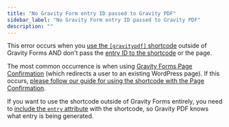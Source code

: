 ```yaml
---
title: "No Gravity Form entry ID passed to Gravity PDF"
sidebar_label: "No Gravity Form entry ID passed to Gravity PDF"
description: ""
---
```


This error occurs when you [use the `[gravitypdf]` shortcode](user-shortcodes.md#building-the-shortcode) outside of Gravity Forms AND don't pass the [entry ID to the shortcode](user-shortcodes.md#entry-semi-optional) or the page.

The most common occurrence is when using [Gravity Forms Page Confirmation](https://www.gravityhelp.com/documentation/article/configuring-confirmations-in-gravity-forms/#page-confirmations) (which redirects a user to an existing WordPress page). If this occurs, [please follow our guide for using the shortcode with the Page Confirmation](user-shortcodes.md#page-confirmation).

If you want to use the shortcode outside of Gravity Forms entirely, you need to [include the `entry` attribute](user-shortcodes.md#entry-semi-optional) with the shortcode, so Gravity PDF knows what entry is being generated.
